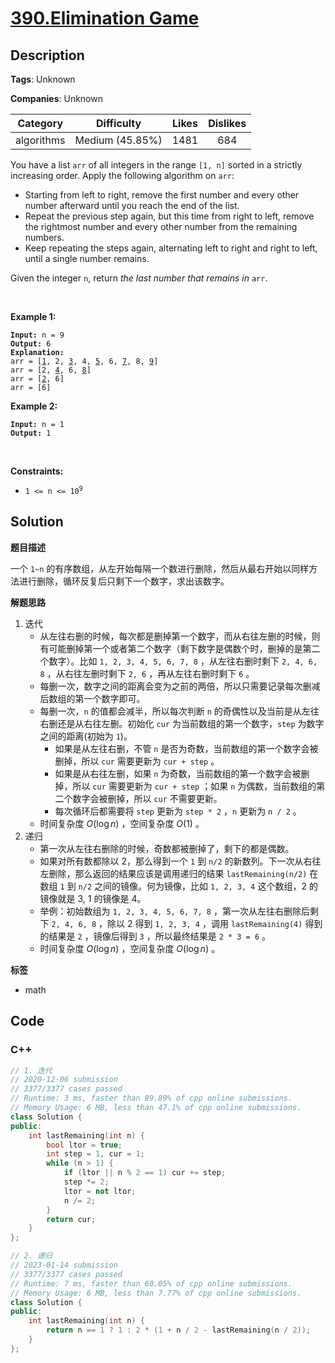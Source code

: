 # [390.Elimination Game](https://leetcode.com/problems/elimination-game/description/)

## Description

**Tags**: Unknown

**Companies**: Unknown

|  Category  |   Difficulty    | Likes | Dislikes |
| :--------: | :-------------: | :---: | :------: |
| algorithms | Medium (45.85%) | 1481  |   684    |

<p>You have a list <code>arr</code> of all integers in the range <code>[1, n]</code> sorted in a strictly increasing order. Apply the following algorithm on <code>arr</code>:</p>
<ul>
  <li>Starting from left to right, remove the first number and every other number afterward until you reach the end of the list.</li>
  <li>Repeat the previous step again, but this time from right to left, remove the rightmost number and every other number from the remaining numbers.</li>
  <li>Keep repeating the steps again, alternating left to right and right to left, until a single number remains.</li>
</ul>
<p>Given the integer <code>n</code>, return <em>the last number that remains in</em> <code>arr</code>.</p>
<p>&nbsp;</p>
<p><strong class="example">Example 1:</strong></p>
<pre><code><strong>Input:</strong> n = 9
<strong>Output:</strong> 6
<strong>Explanation:</strong>
arr = [<u>1</u>, 2, <u>3</u>, 4, <u>5</u>, 6, <u>7</u>, 8, <u>9</u>]
arr = [2, <u>4</u>, 6, <u>8</u>]
arr = [<u>2</u>, 6]
arr = [6]</code></pre>
<p><strong class="example">Example 2:</strong></p>
<pre><code><strong>Input:</strong> n = 1
<strong>Output:</strong> 1</code></pre>
<p>&nbsp;</p>
<p><strong>Constraints:</strong></p>
<ul>
  <li><code>1 &lt;= n &lt;= 10<sup>9</sup></code></li>
</ul>

## Solution

**题目描述**

一个 `1~n` 的有序数组，从左开始每隔一个数进行删除，然后从最右开始以同样方法进行删除，循环反复后只剩下一个数字，求出该数字。

**解题思路**

1. 迭代
   - 从左往右删的时候，每次都是删掉第一个数字，而从右往左删的时候，则有可能删掉第一个或者第二个数字（剩下数字是偶数个时，删掉的是第二个数字）。比如 `1, 2, 3, 4, 5, 6, 7, 8` ，从左往右删时剩下 `2, 4, 6, 8` ，从右往左删时剩下 `2, 6` ，再从左往右删时剩下 `6` 。
   - 每删一次，数字之间的距离会变为之前的两倍，所以只需要记录每次删减后数组的第一个数字即可。
   - 每删一次，`n` 的值都会减半，所以每次判断 `n` 的奇偶性以及当前是从左往右删还是从右往左删。初始化 `cur` 为当前数组的第一个数字，`step` 为数字之间的距离(初始为 `1`)。
     - 如果是从左往右删，不管 `n` 是否为奇数，当前数组的第一个数字会被删掉，所以 `cur` 需要更新为 `cur + step` 。
     - 如果是从右往左删，如果 `n` 为奇数，当前数组的第一个数字会被删掉，所以 `cur` 需要更新为 `cur + step` ；如果 `n` 为偶数，当前数组的第二个数字会被删掉，所以 `cur` 不需要更新。
     - 每次循环后都需要将 `step` 更新为 `step * 2` ，`n` 更新为 `n / 2` 。
   - 时间复杂度 $O(\log n)$ ，空间复杂度 $O(1)$ 。
2. 递归
   - 第一次从左往右删除的时候，奇数都被删掉了，剩下的都是偶数。
   - 如果对所有数都除以 2，那么得到一个 `1` 到 `n/2` 的新数列。下一次从右往左删除，那么返回的结果应该是调用递归的结果 `lastRemaining(n/2)` 在数组 `1` 到 `n/2` 之间的镜像。何为镜像，比如 `1, 2, 3, 4` 这个数组，2 的镜像就是 3, 1 的镜像是 4。
   - 举例：初始数组为 `1, 2, 3, 4, 5, 6, 7, 8` ，第一次从左往右删除后剩下 `2, 4, 6, 8` ，除以 2 得到 `1, 2, 3, 4` ，调用 `lastRemaining(4)` 得到的结果是 `2` ，镜像后得到 `3` ，所以最终结果是 `2 * 3 = 6` 。
   - 时间复杂度 $O(\log n)$ ，空间复杂度 $O(\log n)$ 。

**标签**

- math

<!-- code start -->
## Code

### C++

```cpp
// 1. 迭代
// 2020-12-06 submission
// 3377/3377 cases passed
// Runtime: 3 ms, faster than 89.89% of cpp online submissions.
// Memory Usage: 6 MB, less than 47.1% of cpp online submissions.
class Solution {
public:
    int lastRemaining(int n) {
        bool ltor = true;
        int step = 1, cur = 1;
        while (n > 1) {
            if (ltor || n % 2 == 1) cur += step;
            step *= 2;
            ltor = not ltor;
            n /= 2;
        }
        return cur;
    }
};
```

```cpp
// 2. 递归
// 2023-01-14 submission
// 3377/3377 cases passed
// Runtime: 7 ms, faster than 60.05% of cpp online submissions.
// Memory Usage: 6 MB, less than 7.77% of cpp online submissions.
class Solution {
public:
    int lastRemaining(int n) {
        return n == 1 ? 1 : 2 * (1 + n / 2 - lastRemaining(n / 2));
    }
};
```

<!-- code end -->
